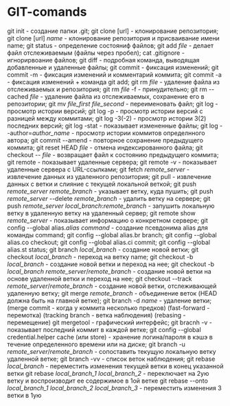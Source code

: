 # GIT-comands

git init - создание папки .git;
git clone [url] - клонирование репозитория;
git clone [url] *name* - клонирование репозитория и присваивание имени name;
git status - определение состояниф файлов;
git add *file* - делает файл отслеживаемым (файлы через пробел);
cat .gitignore - игнорирвоание файлов;
git diff - подробная команда, выводящая добавленные и удаленные файлы;
git commit - фиксация изменений; 
git commit -m - фиксация изменений и комментарий коммита;
git commit -a - фиксация изменений + команда git add;
git rm *file* - удаление файла из отслеживаемых и репозитория;
git rm *file* -f - принудительно;
git rm --cached *file* - удаление файла из отслеживаемых, сохранение его в репозитории;
git mv *file_first* *file_second* - переименовать файл;
git log - просмотр истории версий;
git log -p - просмотр истории версий c разницей между коммитами;
git log -3(-2) - просмотр истории 3(2) последних версий;
git log -stat - показывает измененные файлы;
git log --author=*author_name* - просмотр истории коммитов определнного автора;
git commit --amend - повторное сохранение предыдущего коммита;
git reset HEAD *file* - отмена индексированного файла;
git checkout -- *file* - возвращает файл к состоянию предыдущего коммита;
git remote - показывает удаленные сервера;
git remote -v - показывает удаленные сервера с URL-ссылками;
git fetch *remote_server* - извлечение данных из удаленного репозитория;
git pull - извлечение данных с ветки и слияние с текущей локальной веткой;
git push *remote_server* *remote_branch* - указывает ветку, куда пушить;
git push *remote_server* --delete *remote_branch* - удалить ветку на сервере;
git push *remote_server* *local_branch*:*remote_branch* - запушить локальную ветку в удаленную ветку на удаленный сервер;
git remote show *remote_server* - показывает информацию о конкретном сервере;
git config --global alias.*alias* *command* - создание псевдонима alias для команды command;
git config --global alias.br branch;
git config --global alias.co checkout;
git config --global alias.ci commit;
git config --global alias.st status;
git branch *local_branch* - создание новой ветки;
git checkout *local_branch* - переход на ветку name;
git checkout -b *local_branch* - создание новой ветки и переход на нее;
git checkout -b *local_branch* *remote_server*/*remote_branch* - создание новой ветки на основе удаленной ветки и переход на нее;
git checkout --track *remote_server*/*remote_branch* - создание новой ветки, отслеживающей удаленную ветку;
git merge *remote_branch* - объединение веток (HEAD должна быть на главной ветке);
git branch -d *name* - удаление ветки;
(merge commit - когда у коммита несколько предков)
(fast-forward - перемотка)
(tracking branch - ветка наблюдения)
(rebasing - перемещение)
git mergetool - графический интерфейс;
git bracnh -v - показывает последний коммит в каждой ветке;
git config --global credential.helper cache (или store) - хранение логина/пароля в кэшэ в течение определенного времени или на диске;
git branch -u *remote_server*/*remote_branch* - сопоставить текущую локальную ветку удаленной ветке;
git branch -vv - список веток наблюдения;
git rebase *local_branch* - переместить изменения текущей ветки в конец указанной ветки
git rebase *local_branch_1* *local_branch_2* - переключает на 2ую ветку и воспроизводит ее содержимое в 1ой ветке
git rebase --onto *local_branch_1* *local_branch_2* *local_branch_3* - переместить изменения 3 ветки в 1ую



